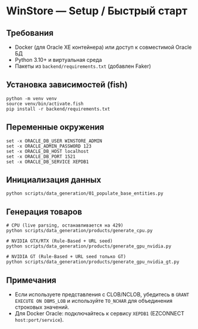 # WinStore — Setup / Быстрый старт

## Требования

- Docker (для Oracle XE контейнера) или доступ к совместимой Oracle БД
- Python 3.10+ и виртуальная среда
- Пакеты из `backend/requirements.txt` (добавлен Faker)

## Установка зависимостей (fish)

```fish
python -m venv venv
source venv/bin/activate.fish
pip install -r backend/requirements.txt
```

## Переменные окружения

```fish
set -x ORACLE_DB_USER WINSTORE_ADMIN
set -x ORACLE_ADMIN_PASSWORD 123
set -x ORACLE_DB_HOST localhost
set -x ORACLE_DB_PORT 1521
set -x ORACLE_DB_SERVICE XEPDB1
```

## Инициализация данных

```fish
python scripts/data_generation/01_populate_base_entities.py
```

## Генерация товаров

```fish
# CPU (live parsing, останавливается на 429)
python scripts/data_generation/products/generate_cpu.py

# NVIDIA GTX/RTX (Rule-Based + URL seed)
python scripts/data_generation/products/generate_gpu_nvidia.py

# NVIDIA GT (Rule-Based + URL seed только GT)
python scripts/data_generation/products/generate_gpu_nvidia_gt.py
```

## Примечания

- Если используете представления с CLOB/NCLOB, убедитесь в `GRANT EXECUTE ON DBMS_LOB` и используйте `TO_NCHAR` для объединения строковых значений.
- Для Docker Oracle: подключайтесь к сервису `XEPDB1` (EZCONNECT `host:port/service`).

